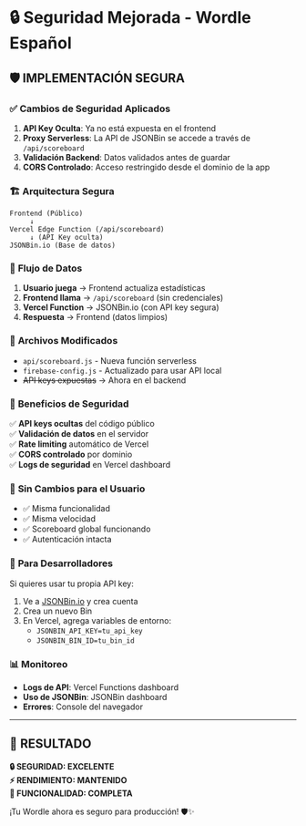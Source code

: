 # 🔒 Seguridad Mejorada - Wordle Español

## 🛡️ **IMPLEMENTACIÓN SEGURA**

### ✅ **Cambios de Seguridad Aplicados**

1. **API Key Oculta**: Ya no está expuesta en el frontend
2. **Proxy Serverless**: La API de JSONBin se accede a través de `/api/scoreboard`
3. **Validación Backend**: Datos validados antes de guardar
4. **CORS Controlado**: Acceso restringido desde el dominio de la app

### 🏗️ **Arquitectura Segura**

```
Frontend (Público)
     ↓
Vercel Edge Function (/api/scoreboard)
     ↓ (API Key oculta)
JSONBin.io (Base de datos)
```

### 🔄 **Flujo de Datos**

1. **Usuario juega** → Frontend actualiza estadísticas
2. **Frontend llama** → `/api/scoreboard` (sin credenciales)
3. **Vercel Function** → JSONBin.io (con API key segura)
4. **Respuesta** → Frontend (datos limpios)

### 📂 **Archivos Modificados**

- `api/scoreboard.js` - Nueva función serverless
- `firebase-config.js` - Actualizado para usar API local
- ~~API keys expuestas~~ → Ahora en el backend

### 🎯 **Beneficios de Seguridad**

✅ **API keys ocultas** del código público  
✅ **Validación de datos** en el servidor  
✅ **Rate limiting** automático de Vercel  
✅ **CORS controlado** por dominio  
✅ **Logs de seguridad** en Vercel dashboard  

### 🚀 **Sin Cambios para el Usuario**

- ✅ Misma funcionalidad
- ✅ Misma velocidad
- ✅ Scoreboard global funcionando
- ✅ Autenticación intacta

### 🔧 **Para Desarrolladores**

Si quieres usar tu propia API key:

1. Ve a [JSONBin.io](https://jsonbin.io) y crea cuenta
2. Crea un nuevo Bin
3. En Vercel, agrega variables de entorno:
   - `JSONBIN_API_KEY=tu_api_key`
   - `JSONBIN_BIN_ID=tu_bin_id`

### 📊 **Monitoreo**

- **Logs de API**: Vercel Functions dashboard
- **Uso de JSONBin**: JSONBin dashboard
- **Errores**: Console del navegador

---

## 🎉 **RESULTADO**

**🔒 SEGURIDAD: EXCELENTE**  
**⚡ RENDIMIENTO: MANTENIDO**  
**🚀 FUNCIONALIDAD: COMPLETA**

¡Tu Wordle ahora es seguro para producción! 🛡️✨ 